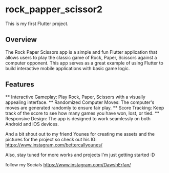 # rock_papper_scissor2

This is my first Flutter project.

## Overview

The Rock Paper Scissors app is a simple and fun Flutter application that allows users to play the classic game of Rock, Paper, Scissors against a computer opponent. This app serves as a great example of using Flutter to build interactive mobile applications with basic game logic.

## Features

** Interactive Gameplay: Play Rock, Paper, Scissors with a visually appealing interface.
** Randomized Computer Moves: The computer's moves are generated randomly to ensure fair play.
** Score Tracking: Keep track of the score to see how many games you have won, lost, or tied.
** Responsive Design: The app is designed to work seamlessly on both Android and iOS devices.

And a bit shout out to my friend Younes for creating me assets and the pictures for the project so check out his IG:
https://www.instagram.com/bettercallyounes/

Also, stay tuned for more works and projects I'm just getting started :D

follow my Socials 
https://www.instagram.com/DawshErfan/
